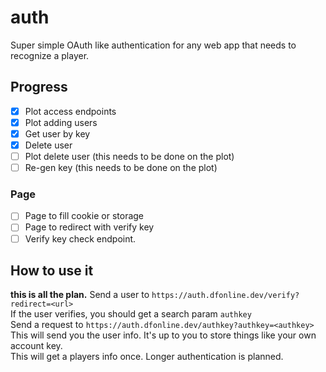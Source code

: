 # auth
Super simple OAuth like authentication for any web app that needs to recognize a player.

## Progress
- [x] Plot access endpoints
- [x] Plot adding users
- [x] Get user by key
- [x] Delete user
- [ ] Plot delete user (this needs to be done on the plot)
- [ ] Re-gen key (this needs to be done on the plot)
### Page
- [ ] Page to fill cookie or storage
- [ ] Page to redirect with verify key
- [ ] Verify key check endpoint.

## How to use it
**this is all the plan.**
Send a user to `https://auth.dfonline.dev/verify?redirect=<url>`  
If the user verifies, you should get a search param `authkey`  
Send a request to `https://auth.dfonline.dev/authkey?authkey=<authkey>`  
This will send you the user info. It's up to you to store things like your own account key.  
This will get a players info once. Longer authentication is planned.  

